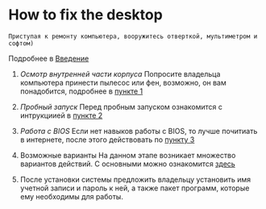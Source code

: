 # How to fix the desktop
    Приступая к ремонту компьютера, вооружитесь отверткой, мультиметром и софтом) 
Подробнее в [Введение](point0.txt)
1. *Осмотр внутренней части корпуса*
    Попросите владельца компьютера принести пылесос или фен, возможно, он вам понадобится, подробнее в [пункте 1](point1.txt)
2. *Пробный запуск*
    Перед пробным запуском ознакомится с интрукциией в [пункте 2](point2.txt)
3. *Работа с BIOS*
    Если нет навыков работы с BIOS, то лучше почитиать в интернете, после этого действовать по [пункту 3](point3.txt)
4. Возможные варианты
    На данном этапе возникает множество вариантов действий. С основными можно ознакомится [здесь](point4.txt)
    
5. После установки системы предложить владельцу установить имя учетной записи и пароль к ней, а также пакет программ, которые ему необходимы для работы.
